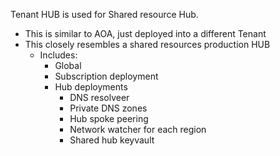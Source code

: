 Tenant HUB is used for Shared resource Hub.
- This is similar to AOA, just deployed into a different Tenant
- This closely resembles a shared resources production HUB
  - Includes:
    - Global 
    - Subscription deployment
    - Hub deployments
      - DNS resolveer
      - Private DNS zones
      - Hub spoke peering
      - Network watcher for each region
      - Shared hub keyvault  
